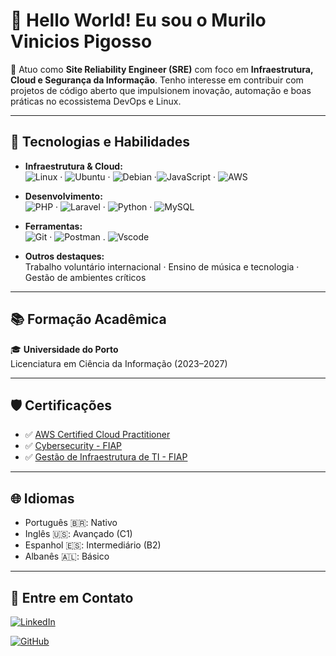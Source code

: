 # 👋 Hello World! Eu sou o Murilo Vinicios Pigosso

🎯 Atuo como **Site Reliability Engineer (SRE)** com foco em **Infraestrutura, Cloud e Segurança da Informação**. Tenho interesse em contribuir com projetos de código aberto que impulsionem inovação, automação e boas práticas no ecossistema DevOps e Linux.

---

## 🚀 Tecnologias e Habilidades

- **Infraestrutura & Cloud:**  
  ![Linux](https://img.shields.io/badge/Linux-000?style=for-the-badge&logo=linux&logoColor=FCC624) · ![Ubuntu](https://img.shields.io/badge/Ubuntu-35495E?style=for-the-badge&logo=ubuntu&logoColor=2CA5E0) · ![Debian](https://img.shields.io/badge/Debian-D70A53?style=for-the-badge&logo=debian&logoColor=white) ·![JavaScript](https://img.shields.io/badge/JavaScript-F7DF1E?style=for-the-badge&logo=javascript&logoColor=black) · ![AWS](https://img.shields.io/badge/AWS-000.svg?style=for-the-badge&logo=amazon-aws&logoColor=white)


- **Desenvolvimento:**  
  ![PHP](https://img.shields.io/badge/PHP-777BB4?style=for-the-badge&logo=php&logoColor=white)
·	![Laravel](https://img.shields.io/badge/laravel-%23FF2D20.svg?style=for-the-badge&logo=laravel&logoColor=white) · ![Python](https://img.shields.io/badge/python-3670A0?style=for-the-badge&logo=python&logoColor=ffdd54)
 · ![MySQL](https://img.shields.io/badge/MySQL-00000F?style=for-the-badge&logo=mysql&logoColor=white)

- **Ferramentas:**  
  ![Git](https://img.shields.io/badge/GIT-E44C30?style=for-the-badge&logo=git&logoColor=white)
 · ![Postman](https://img.shields.io/badge/Postman-FF6C37.svg?style=for-the-badge&logo=Postman&logoColor=white) . ![Vscode](https://img.shields.io/badge/Vscode-007ACC?style=for-the-badge&logo=visual-studio-code&logoColor=white)

- **Outros destaques:**  
  Trabalho voluntário internacional · Ensino de música e tecnologia · Gestão de ambientes críticos

---

## 📚 Formação Acadêmica

🎓 **Universidade do Porto**  
Licenciatura em Ciência da Informação (2023–2027)

---

## 🛡️ Certificações

- ✅ [AWS Certified Cloud Practitioner](https://www.credly.com/badges/4953333f-dca4-45a9-8602-59ac2297190e/linked_in_profile)
- ✅ [Cybersecurity - FIAP](https://on.fiap.com.br/local/nanocourses/gerar_certificado.php?chave=80e7d72dea7c0c65ca0e0e0693f778e4&action=view)
- ✅ [Gestão de Infraestrutura de TI - FIAP](https://on.fiap.com.br/local/nanocourses/gerar_certificado.php?chave=d71ead8c8f8df1f6726fcc433c0910a3&action=view)

---

## 🌐 Idiomas

- Português 🇧🇷: Nativo  
- Inglês 🇺🇸: Avançado (C1)  
- Espanhol 🇪🇸: Intermediário (B2)  
- Albanês 🇦🇱: Básico  

---

##  🤝  Entre em Contato

[![LinkedIn](https://img.shields.io/badge/LinkedIn-0077B5?style=for-the-badge&logo=linkedin&logoColor=white)](https://www.linkedin.com/in/murilopigosso/)

[![GitHub](https://img.shields.io/badge/GitHub-100000?style=for-the-badge&logo=github&logoColor=white)](https://github.com/witcliff-byte)